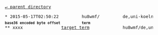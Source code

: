 <pre>
  <a href="../">&#x21b5; parent directory</a>
  
  * 2015-05-17T02:50:22&#x0009;&#x0009;hu8wmf/&#x0009;&#x0009;de,uni-koeln,sanskrit-lexicon)&#x0009;&#x0009;scans/PEScan/2014/downloads/petxt.zip&#x0009;&#x0009;pe.txt
  <sub><b>base36 encoded byte offset</b></sub>&#x0009;<sub><b>term</b></sub>
  ** xxxx&#x0009;&#x0009;<a href="../../../../../../../../../../h/6/i/6/c/org/w3/1999/02/22-rdf-syntax-ns/ttl.md#type">target term</a>&#x0009;&#x0009;hu8wmf/de,uni-koeln,sanskrit-lexicon)/scans/PEScan/2014/downloads/petxt.zip/pe.txt/xxxx
</pre>
